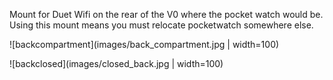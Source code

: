Mount for Duet Wifi on the rear of the V0 where the pocket watch would be. Using this mount means you must relocate pocketwatch somewhere else.

![backcompartment](images/back_compartment.jpg | width=100)  

![backclosed](images/closed_back.jpg | width=100)